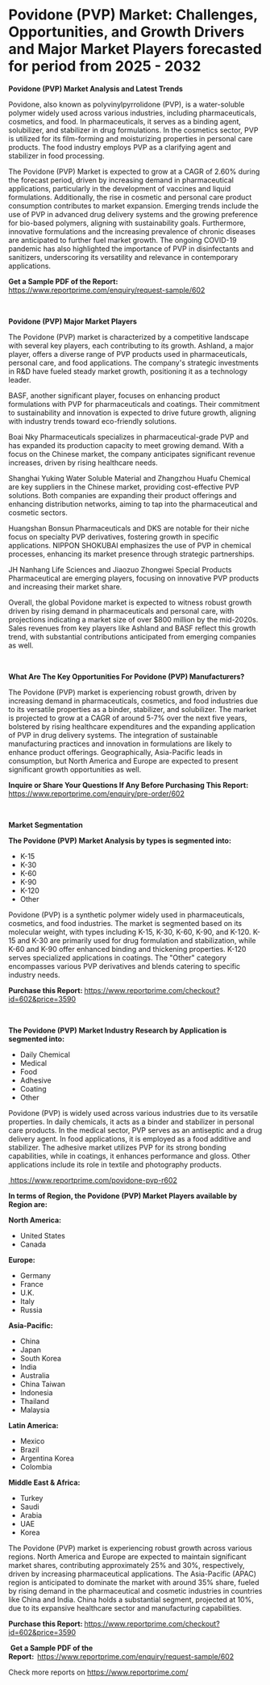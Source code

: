 <p><h1>Povidone (PVP) Market: Challenges, Opportunities, and Growth Drivers and Major Market Players forecasted for period from 2025 - 2032</h1></p><p><strong>Povidone (PVP) Market Analysis and Latest Trends</strong></p>
<p><p>Povidone, also known as polyvinylpyrrolidone (PVP), is a water-soluble polymer widely used across various industries, including pharmaceuticals, cosmetics, and food. In pharmaceuticals, it serves as a binding agent, solubilizer, and stabilizer in drug formulations. In the cosmetics sector, PVP is utilized for its film-forming and moisturizing properties in personal care products. The food industry employs PVP as a clarifying agent and stabilizer in food processing.</p><p>The Povidone (PVP) Market is expected to grow at a CAGR of 2.60% during the forecast period, driven by increasing demand in pharmaceutical applications, particularly in the development of vaccines and liquid formulations. Additionally, the rise in cosmetic and personal care product consumption contributes to market expansion. Emerging trends include the use of PVP in advanced drug delivery systems and the growing preference for bio-based polymers, aligning with sustainability goals. Furthermore, innovative formulations and the increasing prevalence of chronic diseases are anticipated to further fuel market growth. The ongoing COVID-19 pandemic has also highlighted the importance of PVP in disinfectants and sanitizers, underscoring its versatility and relevance in contemporary applications.</p></p>
<p><strong>Get a Sample PDF of the Report:&nbsp;</strong> <a href="https://www.reportprime.com/enquiry/request-sample/602?utm_campaign=2603&utm_medium=2&utm_source=Github&utm_content=ia&utm_term=18032025&utm_id=povidone-pvp">https://www.reportprime.com/enquiry/request-sample/602</a></p>
<p>&nbsp;</p>
<p><strong>Povidone (PVP) Major Market Players</strong></p>
<p><p>The Povidone (PVP) market is characterized by a competitive landscape with several key players, each contributing to its growth. Ashland, a major player, offers a diverse range of PVP products used in pharmaceuticals, personal care, and food applications. The company's strategic investments in R&D have fueled steady market growth, positioning it as a technology leader.</p><p>BASF, another significant player, focuses on enhancing product formulations with PVP for pharmaceuticals and coatings. Their commitment to sustainability and innovation is expected to drive future growth, aligning with industry trends toward eco-friendly solutions.</p><p>Boai Nky Pharmaceuticals specializes in pharmaceutical-grade PVP and has expanded its production capacity to meet growing demand. With a focus on the Chinese market, the company anticipates significant revenue increases, driven by rising healthcare needs.</p><p>Shanghai Yuking Water Soluble Material and Zhangzhou Huafu Chemical are key suppliers in the Chinese market, providing cost-effective PVP solutions. Both companies are expanding their product offerings and enhancing distribution networks, aiming to tap into the pharmaceutical and cosmetic sectors.</p><p>Huangshan Bonsun Pharmaceuticals and DKS are notable for their niche focus on specialty PVP derivatives, fostering growth in specific applications. NIPPON SHOKUBAI emphasizes the use of PVP in chemical processes, enhancing its market presence through strategic partnerships.</p><p>JH Nanhang Life Sciences and Jiaozuo Zhongwei Special Products Pharmaceutical are emerging players, focusing on innovative PVP products and increasing their market share. </p><p>Overall, the global Povidone market is expected to witness robust growth driven by rising demand in pharmaceuticals and personal care, with projections indicating a market size of over $800 million by the mid-2020s. Sales revenues from key players like Ashland and BASF reflect this growth trend, with substantial contributions anticipated from emerging companies as well.</p></p>
<p>&nbsp;</p>
<p><strong>What Are The Key Opportunities For Povidone (PVP) Manufacturers?</strong></p>
<p><p>The Povidone (PVP) market is experiencing robust growth, driven by increasing demand in pharmaceuticals, cosmetics, and food industries due to its versatile properties as a binder, stabilizer, and solubilizer. The market is projected to grow at a CAGR of around 5-7% over the next five years, bolstered by rising healthcare expenditures and the expanding application of PVP in drug delivery systems. The integration of sustainable manufacturing practices and innovation in formulations are likely to enhance product offerings. Geographically, Asia-Pacific leads in consumption, but North America and Europe are expected to present significant growth opportunities as well.</p></p>
<p><strong>Inquire or Share Your Questions If Any Before Purchasing This Report:</strong> <a href="https://www.reportprime.com/enquiry/pre-order/602?utm_campaign=2603&utm_medium=2&utm_source=Github&utm_content=ia&utm_term=18032025&utm_id=povidone-pvp">https://www.reportprime.com/enquiry/pre-order/602</a></p>
<p>&nbsp;</p>
<p><strong>Market Segmentation</strong></p>
<p><strong>The Povidone (PVP) Market Analysis by types is segmented into:</strong></p>
<p><ul><li>K-15</li><li>K-30</li><li>K-60</li><li>K-90</li><li>K-120</li><li>Other</li></ul></p>
<p><p>Povidone (PVP) is a synthetic polymer widely used in pharmaceuticals, cosmetics, and food industries. The market is segmented based on its molecular weight, with types including K-15, K-30, K-60, K-90, and K-120. K-15 and K-30 are primarily used for drug formulation and stabilization, while K-60 and K-90 offer enhanced binding and thickening properties. K-120 serves specialized applications in coatings. The "Other" category encompasses various PVP derivatives and blends catering to specific industry needs.</p></p>
<p><strong>Purchase this Report:&nbsp;</strong><a href="https://www.reportprime.com/checkout?id=602&price=3590&utm_campaign=2603&utm_medium=2&utm_source=Github&utm_content=ia&utm_term=18032025&utm_id=povidone-pvp">https://www.reportprime.com/checkout?id=602&price=3590</a></p>
<p>&nbsp;</p>
<p><strong>The Povidone (PVP) Market Industry Research by Application is segmented into:</strong></p>
<p><ul><li>Daily Chemical</li><li>Medical</li><li>Food</li><li>Adhesive</li><li>Coating</li><li>Other</li></ul></p>
<p><p>Povidone (PVP) is widely used across various industries due to its versatile properties. In daily chemicals, it acts as a binder and stabilizer in personal care products. In the medical sector, PVP serves as an antiseptic and a drug delivery agent. In food applications, it is employed as a food additive and stabilizer. The adhesive market utilizes PVP for its strong bonding capabilities, while in coatings, it enhances performance and gloss. Other applications include its role in textile and photography products.</p></p>
<p><a href="https://www.reportprime.com/povidone-pvp-r602?utm_campaign=2603&utm_medium=2&utm_source=Github&utm_content=ia&utm_term=18032025&utm_id=povidone-pvp">&nbsp;https://www.reportprime.com/povidone-pvp-r602</a></p>
<p><strong>In terms of Region, the Povidone (PVP) Market Players available by Region are:</strong></p>
<p>
    <p> <strong> North America: </strong>
        <ul>
            <li>United States</li>
            <li>Canada</li>
        </ul>
        </p> 
    <p> <strong> Europe: </strong>
        <ul>
            <li>Germany</li>
            <li>France</li>
            <li>U.K.</li>
            <li>Italy</li>
            <li>Russia</li>
        </ul>
        </p> 
    <p> <strong> Asia-Pacific: </strong>
        <ul>
            <li>China</li>
            <li>Japan</li>
            <li>South Korea</li>
            <li>India</li>
            <li>Australia</li>
            <li>China Taiwan</li>
            <li>Indonesia</li>
            <li>Thailand</li>
            <li>Malaysia</li>
        </ul>
        </p> 
    <p> <strong> Latin America: </strong>
        <ul>
            <li>Mexico</li>
            <li>Brazil</li>
            <li>Argentina Korea</li>
            <li>Colombia</li>
        </ul>
        </p> 
    <p> <strong> Middle East & Africa: </strong>
        <ul>
            <li>Turkey</li>
            <li>Saudi</li>
            <li>Arabia</li>
            <li>UAE</li>
            <li>Korea</li>
        </ul>
    </p>
    </p>
<p><p>The Povidone (PVP) market is experiencing robust growth across various regions. North America and Europe are expected to maintain significant market shares, contributing approximately 25% and 30%, respectively, driven by increasing pharmaceutical applications. The Asia-Pacific (APAC) region is anticipated to dominate the market with around 35% share, fueled by rising demand in the pharmaceutical and cosmetic industries in countries like China and India. China holds a substantial segment, projected at 10%, due to its expansive healthcare sector and manufacturing capabilities.</p></p>
<p><strong>Purchase this Report: </strong><a href="https://www.reportprime.com/checkout?id=602&price=3590&utm_campaign=2603&utm_medium=2&utm_source=Github&utm_content=ia&utm_term=18032025&utm_id=povidone-pvp">https://www.reportprime.com/checkout?id=602&price=3590</a></p>
<p>&nbsp;<strong>Get a Sample PDF of the Report:&nbsp;&nbsp;</strong><a href="https://www.reportprime.com/enquiry/request-sample/602?utm_campaign=2603&utm_medium=2&utm_source=Github&utm_content=ia&utm_term=18032025&utm_id=povidone-pvp">https://www.reportprime.com/enquiry/request-sample/602</a></p>
<p><strong></strong></p>
<p>Check more reports on <a href="https://www.reportprime.com/?utm_campaign=2603&utm_medium=2&utm_source=Github&utm_content=ia&utm_term=18032025&utm_id=povidone-pvp">https://www.reportprime.com/</a></p>